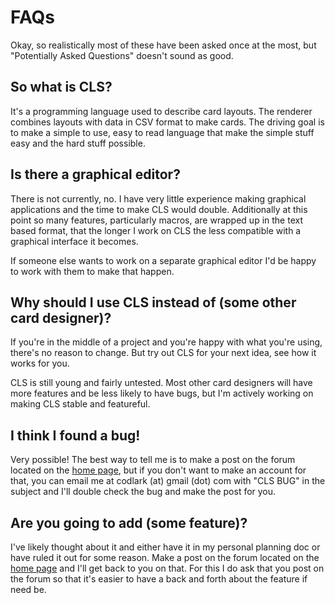 # FAQs

Okay, so realistically most of these have been asked once at the most, but "Potentially Asked Questions" doesn't sound as good.

## So what is CLS?
It's a programming language used to describe card layouts. The renderer combines layouts with data in CSV format to make cards. The driving goal is to make a simple to use, easy to read language that make the simple stuff easy and the hard stuff possible.

## Is there a graphical editor?
There is not currently, no. I have very little experience making graphical applications and the time to make CLS would double. Additionally at this point so many features, particularly macros, are wrapped up in the text based format, that the longer I work on CLS the less compatible with a graphical interface it becomes.

If someone else wants to work on a separate graphical editor I'd be happy to work with them to make that happen.

## Why should I use CLS instead of (some other card designer)?
If you're in the middle of a project and you're happy with what you're using, there's no reason to change. But try out CLS for your next idea, see how it works for you.

CLS is still young and fairly untested. Most other card designers will have more features and be less likely to have bugs, but I'm actively working on making CLS stable and featureful.

## I think I found a bug!
Very possible! The best way to tell me is to make a post on the forum located on the [home page](https://codlark.itch.io/cls), but if you don't want to make an account for that, you can email me at codlark (at) gmail (dot) com with "CLS BUG" in the subject and I'll double check the bug and make the post for you.

## Are you going to add (some feature)?
I've likely thought about it and either have it in my personal planning doc or have ruled it out for some reason. Make a post on the forum located on the [home page](https://codlark.itch.io/cls) and I'll get back to you on that. For this I do ask that you post on the forum so that it's easier to have a back and forth about the feature if need be.

